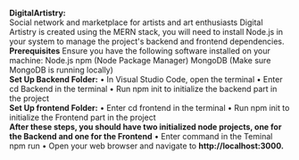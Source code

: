 **DigitalArtistry:**
</br>
Social network and marketplace for artists and art enthusiasts Digital Artistry is created using the MERN stack, you will need to install Node.js in your system to manage the project's backend and frontend dependencies.
</br>
**Prerequisites**
Ensure you have the following software installed on your machine:
Node.js npm (Node Package Manager)
MongoDB (Make sure MongoDB is running locally)
</br>
**Set Up Backend Folder:**
• In Visual Studio Code, open the terminal
• Enter cd Backend in the terminal
• Run npm init to initialize the backend part in the project
</br>
**Set Up frontend Folder:**
• Enter cd frontend in the terminal
• Run npm init to initialize the Frontend part in the project
</br>
**After these steps, you should have two initialized node projects, one for the Backend and one for the Frontend**
• Enter command in the Teminal npm run
• Open your web browser and navigate to **http://localhost:3000.**
